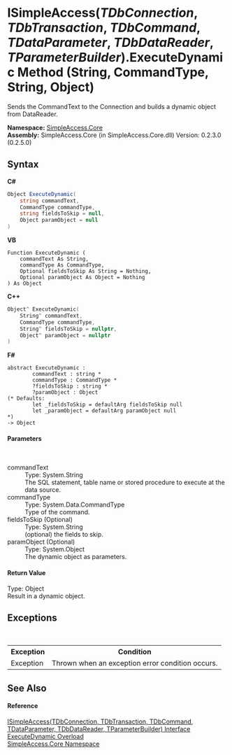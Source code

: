 # ISimpleAccess(*TDbConnection*, *TDbTransaction*, *TDbCommand*, *TDataParameter*, *TDbDataReader*, *TParameterBuilder*).ExecuteDynamic Method (String, CommandType, String, Object)
 

Sends the CommandText to the Connection and builds a dynamic object from DataReader.

**Namespace:**&nbsp;<a href="a16105b5-9ef0-1333-33d4-5a00c99c3614">SimpleAccess.Core</a><br />**Assembly:**&nbsp;SimpleAccess.Core (in SimpleAccess.Core.dll) Version: 0.2.3.0 (0.2.5.0)

## Syntax

**C#**<br />
``` C#
Object ExecuteDynamic(
	string commandText,
	CommandType commandType,
	string fieldsToSkip = null,
	Object paramObject = null
)
```

**VB**<br />
``` VB
Function ExecuteDynamic ( 
	commandText As String,
	commandType As CommandType,
	Optional fieldsToSkip As String = Nothing,
	Optional paramObject As Object = Nothing
) As Object
```

**C++**<br />
``` C++
Object^ ExecuteDynamic(
	String^ commandText, 
	CommandType commandType, 
	String^ fieldsToSkip = nullptr, 
	Object^ paramObject = nullptr
)
```

**F#**<br />
``` F#
abstract ExecuteDynamic : 
        commandText : string * 
        commandType : CommandType * 
        ?fieldsToSkip : string * 
        ?paramObject : Object 
(* Defaults:
        let _fieldsToSkip = defaultArg fieldsToSkip null
        let _paramObject = defaultArg paramObject null
*)
-> Object 

```


#### Parameters
&nbsp;<dl><dt>commandText</dt><dd>Type: System.String<br />The SQL statement, table name or stored procedure to execute at the data source.</dd><dt>commandType</dt><dd>Type: System.Data.CommandType<br />Type of the command.</dd><dt>fieldsToSkip (Optional)</dt><dd>Type: System.String<br />(optional) the fields to skip.</dd><dt>paramObject (Optional)</dt><dd>Type: System.Object<br />The dynamic object as parameters.</dd></dl>

#### Return Value
Type: Object<br />Result in a dynamic object.

## Exceptions
&nbsp;<table><tr><th>Exception</th><th>Condition</th></tr><tr><td>Exception</td><td>Thrown when an exception error condition occurs.</td></tr></table>

## See Also


#### Reference
<a href="0a1ff90a-7c2b-18a8-adb6-ac494a3c34b5">ISimpleAccess(TDbConnection, TDbTransaction, TDbCommand, TDataParameter, TDbDataReader, TParameterBuilder) Interface</a><br /><a href="9c57a0b7-7d7a-266c-b83e-1e728da219d7">ExecuteDynamic Overload</a><br /><a href="a16105b5-9ef0-1333-33d4-5a00c99c3614">SimpleAccess.Core Namespace</a><br />